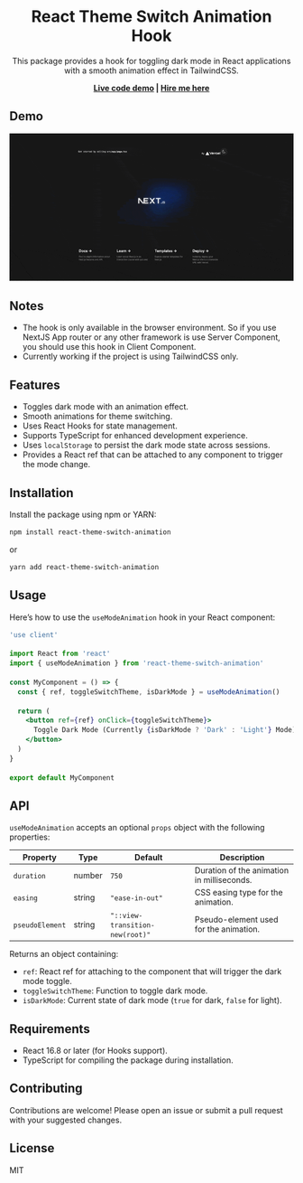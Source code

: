 <h1 align="center">
  <h1 align="center">React Theme Switch Animation Hook</h1>
  <p align="center">
  This package provides a hook for toggling dark mode in React applications with a smooth animation effect in TailwindCSS.
  </p>
</h1>

<p align="center">
  <strong>
    <a href="https://minhomega.github.io/react-theme-switch-animation/" target="_blank">Live code demo</a> |
    <a href="https://github.com/minhomega/" target="_blank">Hire me here</a>
  </strong>
</p>

## Demo

<p align="center">
  <img src="example/public/demo.gif">
</p>

## Notes

- The hook is only available in the browser environment. So if you use NextJS App router or any other framework is use Server Component, you should use this hook in Client Component.
- Currently working if the project is using TailwindCSS only.

## Features

- Toggles dark mode with an animation effect.
- Smooth animations for theme switching.
- Uses React Hooks for state management.
- Supports TypeScript for enhanced development experience.
- Uses `localStorage` to persist the dark mode state across sessions.
- Provides a React ref that can be attached to any component to trigger the mode change.

## Installation

Install the package using npm or YARN:

```bash
npm install react-theme-switch-animation
```

or

```bash
yarn add react-theme-switch-animation
```

## Usage

Here’s how to use the `useModeAnimation` hook in your React component:

```jsx
'use client'

import React from 'react'
import { useModeAnimation } from 'react-theme-switch-animation'

const MyComponent = () => {
  const { ref, toggleSwitchTheme, isDarkMode } = useModeAnimation()

  return (
    <button ref={ref} onClick={toggleSwitchTheme}>
      Toggle Dark Mode (Currently {isDarkMode ? 'Dark' : 'Light'} Mode)
    </button>
  )
}

export default MyComponent
```

## API

`useModeAnimation` accepts an optional `props` object with the following properties:

| Property        | Type   | Default                         | Description                                |
| --------------- | ------ | ------------------------------- | ------------------------------------------ |
| `duration`      | number | `750`                           | Duration of the animation in milliseconds. |
| `easing`        | string | `"ease-in-out"`                 | CSS easing type for the animation.         |
| `pseudoElement` | string | `"::view-transition-new(root)"` | Pseudo-element used for the animation.     |

Returns an object containing:

- `ref`: React ref for attaching to the component that will trigger the dark mode toggle.
- `toggleSwitchTheme`: Function to toggle dark mode.
- `isDarkMode`: Current state of dark mode (`true` for dark, `false` for light).

## Requirements

- React 16.8 or later (for Hooks support).
- TypeScript for compiling the package during installation.

## Contributing

Contributions are welcome! Please open an issue or submit a pull request with your suggested changes.

## License

MIT
